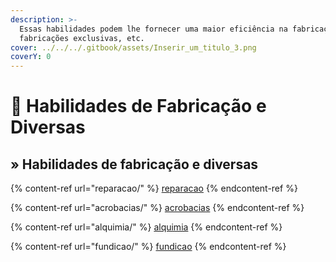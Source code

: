 ```yaml
---
description: >-
  Essas habilidades podem lhe fornecer uma maior eficiência na fabricação,
  fabricações exclusivas, etc.
cover: ../../../.gitbook/assets/Inserir_um_titulo_3.png
coverY: 0
---
```


# 🔨 Habilidades de Fabricação e Diversas

## » Habilidades de fabricação e diversas

{% content-ref url="reparacao/" %}
[reparacao](reparacao/)
{% endcontent-ref %}

{% content-ref url="acrobacias/" %}
[acrobacias](acrobacias/)
{% endcontent-ref %}

{% content-ref url="alquimia/" %}
[alquimia](alquimia/)
{% endcontent-ref %}

{% content-ref url="fundicao/" %}
[fundicao](fundicao/)
{% endcontent-ref %}

